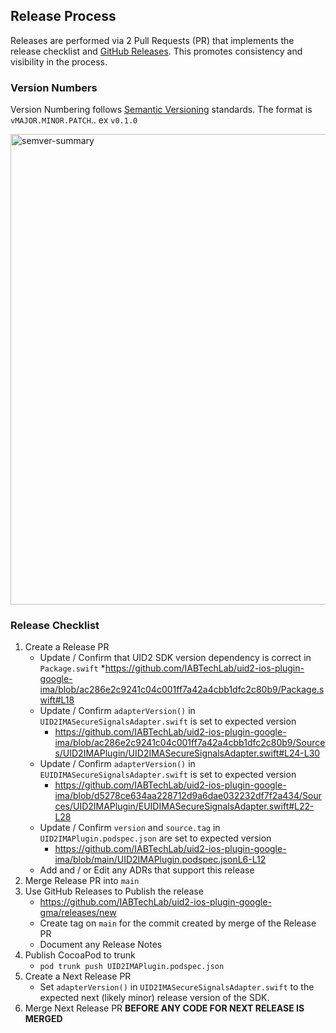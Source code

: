 ## Release Process

Releases are performed via 2 Pull Requests (PR) that implements the release checklist and [GitHub Releases](https://docs.github.com/en/repositories/releasing-projects-on-github/managing-releases-in-a-repository).  This promotes consistency and visibility in the process.

### Version Numbers

Version Numbering follows [Semantic Versioning](https://semver.org) standards.  The format is `vMAJOR.MINOR.PATCH`.. ex `v0.1.0`

<img width="753" alt="semver-summary" src="https://user-images.githubusercontent.com/989928/230925438-ac6ac422-6358-4e96-9536-e3f8fc935317.png">

### Release Checklist

1. Create a Release PR
    * Update / Confirm that UID2 SDK version dependency is correct in `Package.swift`
      *https://github.com/IABTechLab/uid2-ios-plugin-google-ima/blob/ac286e2c9241c04c001ff7a42a4cbb1dfc2c80b9/Package.swift#L18
    * Update / Confirm `adapterVersion()` in `UID2IMASecureSignalsAdapter.swift` is set to expected version
      * https://github.com/IABTechLab/uid2-ios-plugin-google-ima/blob/ac286e2c9241c04c001ff7a42a4cbb1dfc2c80b9/Sources/UID2IMAPlugin/UID2IMASecureSignalsAdapter.swift#L24-L30
    * Update / Confirm `adapterVersion()` in `EUIDIMASecureSignalsAdapter.swift` is set to expected version
      * https://github.com/IABTechLab/uid2-ios-plugin-google-ima/blob/d5278ce634aa228712d9a6dae032232df7f2a434/Sources/UID2IMAPlugin/EUIDIMASecureSignalsAdapter.swift#L22-L28
    * Update / Confirm `version` and `source.tag` in `UID2IMAPlugin.podspec.json` are set to expected version
      * https://github.com/IABTechLab/uid2-ios-plugin-google-ima/blob/main/UID2IMAPlugin.podspec.jsonL6-L12
    * Add and / or Edit any ADRs that support this release
2. Merge Release PR into `main`
3. Use GitHub Releases to Publish the release
    * https://github.com/IABTechLab/uid2-ios-plugin-google-gma/releases/new
    * Create tag on `main` for the commit created by merge of the Release PR
    * Document any Release Notes
4. Publish CocoaPod to trunk
    * `pod trunk push UID2IMAPlugin.podspec.json`
4. Create a Next Release PR
    * Set `adapterVersion()` in `UID2IMASecureSignalsAdapter.swift` to the expected next (likely minor) release version of the SDK.
5. Merge Next Release PR **BEFORE ANY CODE FOR NEXT RELEASE IS MERGED**
